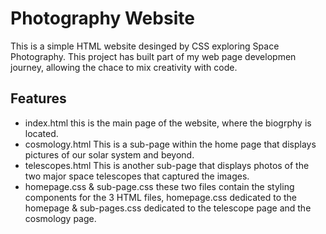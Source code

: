 # Photography Website
This is a simple HTML website desinged by CSS exploring Space Photography. This project has built part of my web page developmen journey, allowing the chace to mix creativity with code. 

## Features 
- index.html
this is the main page of the website, where the biogrphy is located.
- cosmology.html
This is a sub-page within the home page that displays pictures of our solar system and beyond.
- telescopes.html 
This is another sub-page that displays photos of the two major space telescopes that captured the images.
- homepage.css & sub-page.css
these two files contain the styling components for the 3 HTML files, 
homepage.css dedicated to the homepage & sub-pages.css dedicated to the telescope page and the cosmology page.

